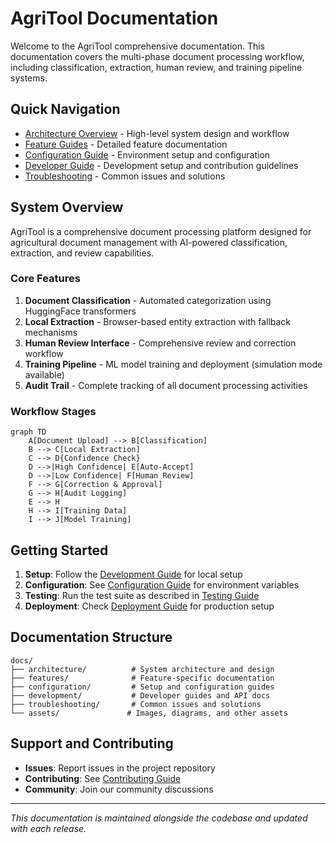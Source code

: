 # AgriTool Documentation

Welcome to the AgriTool comprehensive documentation. This documentation covers the multi-phase document processing workflow, including classification, extraction, human review, and training pipeline systems.

## Quick Navigation

- [Architecture Overview](./architecture/README.md) - High-level system design and workflow
- [Feature Guides](./features/README.md) - Detailed feature documentation
- [Configuration Guide](./configuration/README.md) - Environment setup and configuration
- [Developer Guide](./development/README.md) - Development setup and contribution guidelines
- [Troubleshooting](./troubleshooting/README.md) - Common issues and solutions

## System Overview

AgriTool is a comprehensive document processing platform designed for agricultural document management with AI-powered classification, extraction, and review capabilities.

### Core Features

1. **Document Classification** - Automated categorization using HuggingFace transformers
2. **Local Extraction** - Browser-based entity extraction with fallback mechanisms
3. **Human Review Interface** - Comprehensive review and correction workflow
4. **Training Pipeline** - ML model training and deployment (simulation mode available)
5. **Audit Trail** - Complete tracking of all document processing activities

### Workflow Stages

```mermaid
graph TD
    A[Document Upload] --> B[Classification]
    B --> C[Local Extraction]
    C --> D{Confidence Check}
    D -->|High Confidence| E[Auto-Accept]
    D -->|Low Confidence| F[Human Review]
    F --> G[Correction & Approval]
    G --> H[Audit Logging]
    E --> H
    H --> I[Training Data]
    I --> J[Model Training]
```

## Getting Started

1. **Setup**: Follow the [Development Guide](./development/setup.md) for local setup
2. **Configuration**: See [Configuration Guide](./configuration/environment.md) for environment variables
3. **Testing**: Run the test suite as described in [Testing Guide](./development/testing.md)
4. **Deployment**: Check [Deployment Guide](./configuration/deployment.md) for production setup

## Documentation Structure

```
docs/
├── architecture/          # System architecture and design
├── features/              # Feature-specific documentation
├── configuration/         # Setup and configuration guides
├── development/           # Developer guides and API docs
├── troubleshooting/       # Common issues and solutions
└── assets/               # Images, diagrams, and other assets
```

## Support and Contributing

- **Issues**: Report issues in the project repository
- **Contributing**: See [Contributing Guide](./development/contributing.md)
- **Community**: Join our community discussions

---

*This documentation is maintained alongside the codebase and updated with each release.*